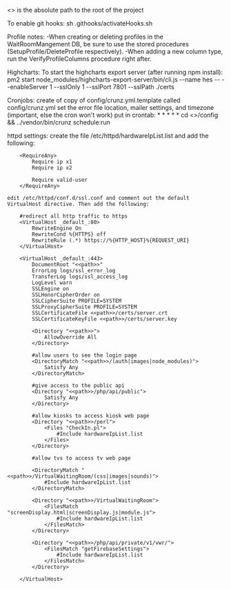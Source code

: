 
<<path>> is the absolute path to the root of the project

To enable git hooks:
    sh .githooks/activateHooks.sh

Profile notes:
    -When creating or deleting profiles in the WaitRoomMangement DB, be sure to use the stored procedures (SetupProfile/DeleteProfile respectively).
    -When adding a new column type, run the VerifyProfileColumns procedure right after.

Highcharts:
    To start the highcharts export server (after running npm install):
        pm2 start node_modules/highcharts-export-server/bin/cli.js --name hes -- --enableServer 1 --sslOnly 1 --sslPort 7801 --sslPath ./certs

Cronjobs:
    create of copy of config/crunz.yml.template called config/crunz.yml
    set the error file location, mailer settings, and timezone (important, else the cron won't work)
    put in crontab: * * * * * cd <<path>>/config && ../vendor/bin/crunz schedule:run

httpd settings:
    create the file /etc/httpd/hardwareIpList.list and add the following:

        <RequireAny>
            Require ip x1
            Require ip x2

            Require valid-user
        </RequireAny>

    edit /etc/httpd/conf.d/ssl.conf and comment out the default VirtualHost directive. Then add the following:

        #redirect all http traffic to https
        <VirtualHost _default_:80>
            RewriteEngine On
            RewriteCond %{HTTPS} off
            RewriteRule (.*) https://%{HTTP_HOST}%{REQUEST_URI}
        </VirtualHost>

        <VirtualHost _default_:443>
            DocumentRoot "<<path>>"
            ErrorLog logs/ssl_error_log
            TransferLog logs/ssl_access_log
            LogLevel warn
            SSLEngine on
            SSLHonorCipherOrder on
            SSLCipherSuite PROFILE=SYSTEM
            SSLProxyCipherSuite PROFILE=SYSTEM
            SSLCertificateFile <<path>>/certs/server.crt
            SSLCertificateKeyFile <<path>>/certs/server.key

            <Directory "<<path>>">
                AllowOverride All
            </Directory>

            #allow users to see the login page
            <DirectoryMatch "<<path>>/(auth|images|node_modules)">
                Satisfy Any
            </DirectoryMatch>

            #give access to the public api
            <Directory "<<path>>/php/api/public">
                Satisfy Any
            </Directory>

            #allow kiosks to access kiosk web page
            <Directory "<<path>>/perl">
                <Files "CheckIn.pl">
                    #Include hardwareIpList.list
                </Files>
            </Directory>

            #allow tvs to access tv web page

            <DirectoryMatch "<<path>>/VirtualWaitingRoom/(css|images|sounds)">
                #Include hardwareIpList.list
            </DirectoryMatch>

            <Directory "<<path>>/VirtualWaitingRoom">
                <FilesMatch "screenDisplay.html|screenDisplay.js|module.js">
                    #Include hardwareIpList.list
                </FilesMatch>
            </Directory>

            <Directory "<<path>>/php/api/private/v1/vwr/">
                <FilesMatch "getFirebaseSettings">
                    #Include hardwareIpList.list
                </FilesMatch>
            </Directory>

        </VirtualHost>
